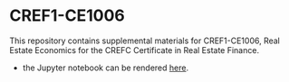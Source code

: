 # CREF1-CE1006
This repository contains supplemental materials for CREF1-CE1006, Real Estate Economics for the CREFC Certificate in Real Estate Finance.

  * the Jupyter notebook can be rendered [here](https://nbviewer.org/github/thsavage/CREF1-CE1006/blob/main/CREFC%20CE%201006%20Notebook.ipynb).
